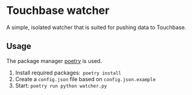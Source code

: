 # Touchbase watcher
A simple, isolated watcher that is suited for pushing data to Touchbase.

## Usage
The package manager [poetry](https://github.com/python-poetry/poetry) is used. 

1. Install required packages:` poetry install`
2. Create a `config.json` file based on `config.json.example`
2. Start: `poetry run python watcher.py`
